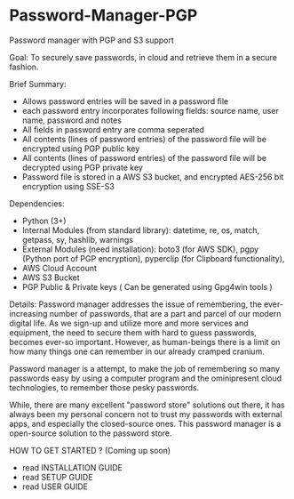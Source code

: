 # Password-Manager-PGP
Password manager with PGP and S3 support

Goal:
To securely save passwords, in cloud and retrieve them in a secure fashion.

Brief Summary:
- Allows password entries will be saved in a password file
- each password entry incorporates following fields: source name, user name, password and notes 
- All fields in password entry are comma seperated
- All contents (lines of password entries) of the password file will be encrypted using PGP public key
- All contents (lines of password entries) of the password file will be decrypted using PGP private key
- Password file is stored in a AWS S3 bucket, and encrypted AES-256 bit encryption using SSE-S3

Dependencies:
- Python (3+)
- Internal Modules (from standard library): 
    datetime, re, os, match, getpass, sy, hashlib, warnings
- External Modules (need installation): 
    boto3 (for AWS SDK), 
    pgpy (Python port of PGP encryption), 
    pyperclip (for Clipboard functionality),
 - AWS Cloud Account 
 - AWS S3 Bucket
 - PGP Public & Private keys ( Can be generated using Gpg4win tools )
    
Details:
  Password manager addresses the issue of remembering, the ever-increasing number of passwords, that are a part
  and parcel of our modern digital life. As we sign-up and utilize more and more services and equipment, the need
  to secure them with hard to guess passwords, becomes ever-so important. However, as human-beings there is a limit
  on how many things one can remember in our already cramped cranium. 
  
  Password manager is a attempt, to make the job of remembering so many passwords easy by using a computer program and 
  the ominipresent cloud technologies, to remember those pesky passwords. 
  
  While, there are many excellent "password store" solutions out there, it has always been my personal concern not to 
  trust my passwords with external apps, and especially the closed-source ones. This password manager is a open-source
  solution to the password store.
  
  HOW TO GET STARTED ? (Coming up soon)
   - read INSTALLATION GUIDE
   - read SETUP GUIDE
   - read USER GUIDE
